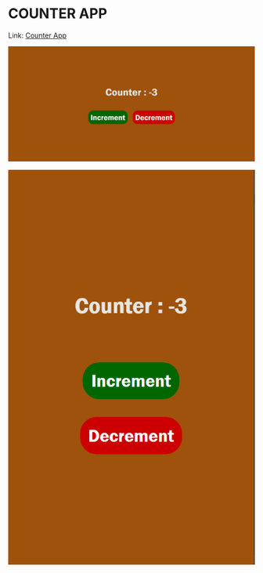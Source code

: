 # COUNTER APP

Link: [Counter App](https://counter-app-js-seven.vercel.app/)

![Desktop](image.png)

![Phone](image-1.png)
